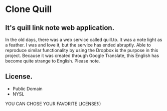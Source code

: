 # Clone Quill
## It's quill link note web application.
In the old days, there was a web service called quill.to.
It was a note light as a feather.
I was and love it, but the service has ended abruptly.
Able to reproduce similar functionality by using the Dropbox is the purpose in this project.
Because it was created through Google Translate, this English has become quite strange to English. Please note.

## License.
- Public Domain
- NYSL

YOU CAN CHOSE YOUR FAVORITE LICENSE!:)
